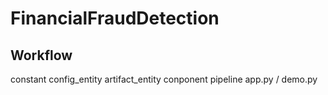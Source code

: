# FinancialFraudDetection

## Workflow
constant
config_entity
artifact_entity
conponent
pipeline
app.py / demo.py